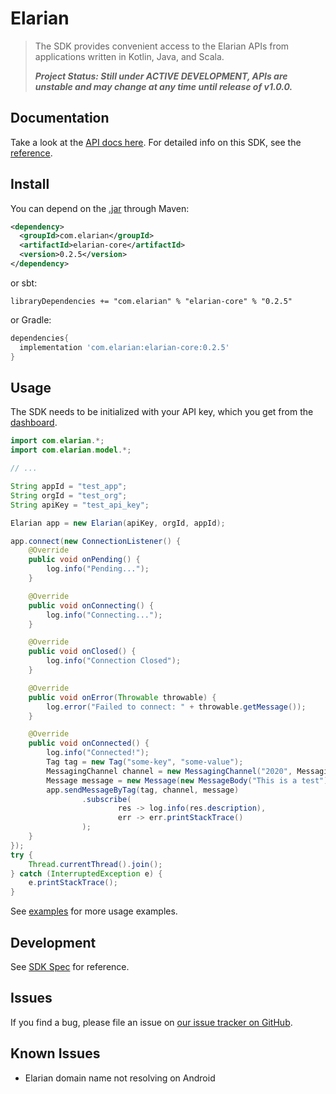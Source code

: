 # Elarian

>
> The SDK provides convenient access to the Elarian APIs from applications written in Kotlin, Java, and Scala.
>
> ***Project Status: Still under ACTIVE DEVELOPMENT, APIs are unstable and may change at any time until release of v1.0.0.***

## Documentation
Take a look at the [API docs here](https://developers.elarian.com). For detailed info on this SDK, see the [reference](https://elarianltd.github.io/java-sdk/).

## Install

You can depend on the [.jar]() through Maven:
```xml
<dependency>
  <groupId>com.elarian</groupId>
  <artifactId>elarian-core</artifactId>
  <version>0.2.5</version>
</dependency>
```
or sbt:

```
libraryDependencies += "com.elarian" % "elarian-core" % "0.2.5"
```

or Gradle:
```groovy
dependencies{
  implementation 'com.elarian:elarian-core:0.2.5'
}
```

## Usage

The SDK needs to be initialized with your API key, which you get from the [dashboard](https://account.elarian.com).

```java
import com.elarian.*;
import com.elarian.model.*;

// ...

String appId = "test_app";
String orgId = "test_org";
String apiKey = "test_api_key";

Elarian app = new Elarian(apiKey, orgId, appId);

app.connect(new ConnectionListener() {
    @Override
    public void onPending() {
        log.info("Pending...");
    }

    @Override
    public void onConnecting() {
        log.info("Connecting...");
    }

    @Override
    public void onClosed() {
        log.info("Connection Closed");
    }

    @Override
    public void onError(Throwable throwable) {
        log.error("Failed to connect: " + throwable.getMessage());
    }

    @Override
    public void onConnected() {
        log.info("Connected!");
        Tag tag = new Tag("some-key", "some-value");
        MessagingChannel channel = new MessagingChannel("2020", MessagingChannel.Channel.SMS);
        Message message = new Message(new MessageBody("This is a test"));
        app.sendMessageByTag(tag, channel, message)
                .subscribe(
                        res -> log.info(res.description),
                        err -> err.printStackTrace()
                );
    }
});
try {
    Thread.currentThread().join();
} catch (InterruptedException e) {
    e.printStackTrace();
}
```

See [examples](elarian-examples/java) for more usage examples.

## Development

See [SDK Spec](https://github.com/ElarianLtd/sdk-spec) for reference.

## Issues

If you find a bug, please file an issue on [our issue tracker on GitHub](https://github.com/ElarianLtd/java-sdk/issues).

## Known Issues

- Elarian domain name not resolving on Android